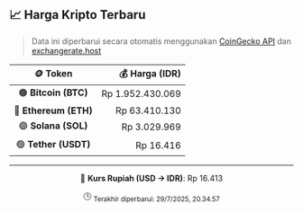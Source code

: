 

<!-- HARGA_KRIPTO -->
## 📈 Harga Kripto Terbaru

> Data ini diperbarui secara otomatis menggunakan [CoinGecko API](https://www.coingecko.com/) dan [exchangerate.host](https://exchangerate.host/)

<div align="center">

| 🪙 Token | 💰 Harga (IDR) |
|:------:|---------------:|
| 🟠 **Bitcoin (BTC)**   | Rp 1.952.430.069 |
| 🔵 **Ethereum (ETH)**  | Rp 63.410.130 |
| 🟣 **Solana (SOL)**    | Rp 3.029.969 |
| 🟢 **Tether (USDT)**   | Rp 16.416 |

---

💱 **Kurs Rupiah (USD → IDR)**: Rp 16.413

🕒 <sub>Terakhir diperbarui: 29/7/2025, 20.34.57</sub>

</div>
<!-- /HARGA_KRIPTO -->